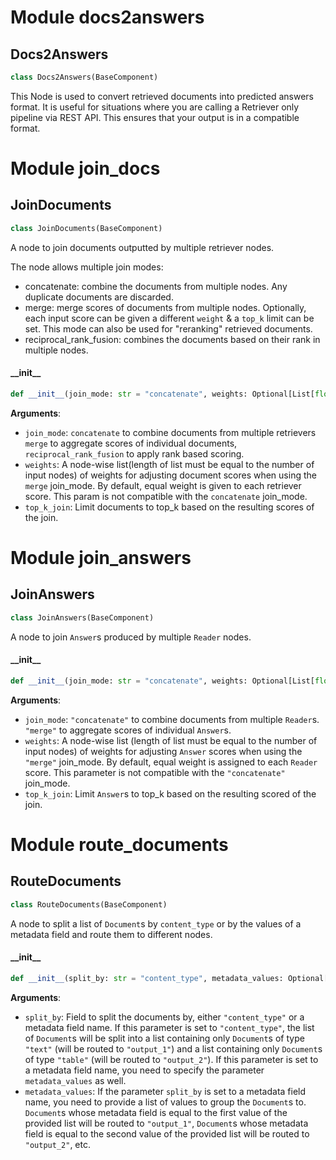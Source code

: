 <a id="docs2answers"></a>

# Module docs2answers

<a id="docs2answers.Docs2Answers"></a>

## Docs2Answers

```python
class Docs2Answers(BaseComponent)
```

This Node is used to convert retrieved documents into predicted answers format.
It is useful for situations where you are calling a Retriever only pipeline via REST API.
This ensures that your output is in a compatible format.

<a id="join_docs"></a>

# Module join\_docs

<a id="join_docs.JoinDocuments"></a>

## JoinDocuments

```python
class JoinDocuments(BaseComponent)
```

A node to join documents outputted by multiple retriever nodes.

The node allows multiple join modes:
* concatenate: combine the documents from multiple nodes. Any duplicate documents are discarded.
* merge: merge scores of documents from multiple nodes. Optionally, each input score can be given a different
         `weight` & a `top_k` limit can be set. This mode can also be used for "reranking" retrieved documents.
* reciprocal_rank_fusion: combines the documents based on their rank in multiple nodes.

<a id="join_docs.JoinDocuments.__init__"></a>

#### \_\_init\_\_

```python
def __init__(join_mode: str = "concatenate", weights: Optional[List[float]] = None, top_k_join: Optional[int] = None)
```

**Arguments**:

- `join_mode`: `concatenate` to combine documents from multiple retrievers `merge` to aggregate scores of
individual documents, `reciprocal_rank_fusion` to apply rank based scoring.
- `weights`: A node-wise list(length of list must be equal to the number of input nodes) of weights for
adjusting document scores when using the `merge` join_mode. By default, equal weight is given
to each retriever score. This param is not compatible with the `concatenate` join_mode.
- `top_k_join`: Limit documents to top_k based on the resulting scores of the join.

<a id="join_answers"></a>

# Module join\_answers

<a id="join_answers.JoinAnswers"></a>

## JoinAnswers

```python
class JoinAnswers(BaseComponent)
```

A node to join `Answer`s produced by multiple `Reader` nodes.

<a id="join_answers.JoinAnswers.__init__"></a>

#### \_\_init\_\_

```python
def __init__(join_mode: str = "concatenate", weights: Optional[List[float]] = None, top_k_join: Optional[int] = None, sort: bool = True)
```

**Arguments**:

- `join_mode`: `"concatenate"` to combine documents from multiple `Reader`s. `"merge"` to aggregate scores
of individual `Answer`s.
- `weights`: A node-wise list (length of list must be equal to the number of input nodes) of weights for
adjusting `Answer` scores when using the `"merge"` join_mode. By default, equal weight is assigned to each
`Reader` score. This parameter is not compatible with the `"concatenate"` join_mode.
- `top_k_join`: Limit `Answer`s to top_k based on the resulting scored of the join.

<a id="route_documents"></a>

# Module route\_documents

<a id="route_documents.RouteDocuments"></a>

## RouteDocuments

```python
class RouteDocuments(BaseComponent)
```

A node to split a list of `Document`s by `content_type` or by the values of a metadata field and route them to
different nodes.

<a id="route_documents.RouteDocuments.__init__"></a>

#### \_\_init\_\_

```python
def __init__(split_by: str = "content_type", metadata_values: Optional[List[str]] = None)
```

**Arguments**:

- `split_by`: Field to split the documents by, either `"content_type"` or a metadata field name.
If this parameter is set to `"content_type"`, the list of `Document`s will be split into a list containing
only `Document`s of type `"text"` (will be routed to `"output_1"`) and a list containing only `Document`s of
type `"table"` (will be routed to `"output_2"`).
If this parameter is set to a metadata field name, you need to specify the parameter `metadata_values` as
well.
- `metadata_values`: If the parameter `split_by` is set to a metadata field name, you need to provide a list
of values to group the `Document`s to. `Document`s whose metadata field is equal to the first value of the
provided list will be routed to `"output_1"`, `Document`s whose metadata field is equal to the second
value of the provided list will be routed to `"output_2"`, etc.

